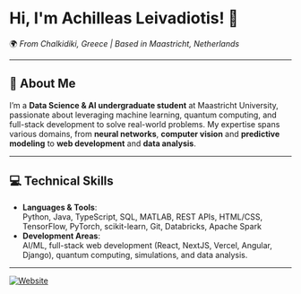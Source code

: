 # Hi, I'm Achilleas Leivadiotis! 👋  
🌍 *From Chalkidiki, Greece | Based in Maastricht, Netherlands*  

---

## 🚀 About Me  
I’m a **Data Science & AI undergraduate student** at Maastricht University, passionate about leveraging machine learning, quantum computing, and full-stack development to solve real-world problems. My expertise spans various domains, from **neural networks**, **computer vision** and **predictive modeling** to **web development** and **data analysis**.

---

## 💻 Technical Skills  
- **Languages & Tools**:  
  Python, Java, TypeScript, SQL, MATLAB, REST APIs, HTML/CSS, TensorFlow, PyTorch, scikit-learn, Git, Databricks, Apache Spark
- **Development Areas**:  
  AI/ML, full-stack web development (React, NextJS, Vercel, Angular, Django), quantum computing, simulations, and data analysis.

---

[![Website](https://img.shields.io/badge/Website-achillesleivadiotis.com-blue)](https://achillesleivadiotis.com)
